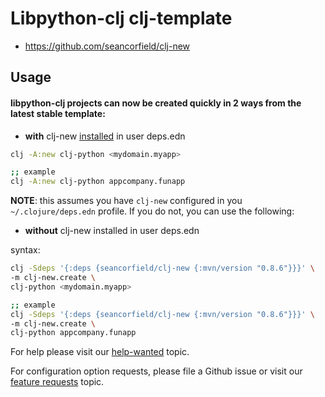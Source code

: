 # Libpython-clj clj-template

* https://github.com/seancorfield/clj-new


## Usage

#### libpython-clj projects can now be created quickly in 2 ways from the latest stable template:

-    **with** clj-new [installed](https://github.com/seancorfield/clj-new) in user deps.edn

```bash 
clj -A:new clj-python <mydomain.myapp>

;; example
clj -A:new clj-python appcompany.funapp
```

   **NOTE**: this assumes you have `clj-new` configured in you `~/.clojure/deps.edn`
   profile. If you do not, you can use the following:
   
-   **without** clj-new installed in user deps.edn
   
   syntax:
```bash 
clj -Sdeps '{:deps {seancorfield/clj-new {:mvn/version "0.8.6"}}}' \
-m clj-new.create \
clj-python <mydomain.myapp>

;; example
clj -Sdeps '{:deps {seancorfield/clj-new {:mvn/version "0.8.6"}}}' \
-m clj-new.create \
clj-python appcompany.funapp
```

For help please visit our [help-wanted](https://clojurians.zulipchat.com/#narrow/stream/215609-libpython-clj-dev/topic/help-wanted) topic.

For configuration option requests, please file a Github issue or visit our [feature requests]( https://clojurians.zulipchat.com/#narrow/stream/215609-libpython-clj-dev/topic/feature-requests) topic.  
